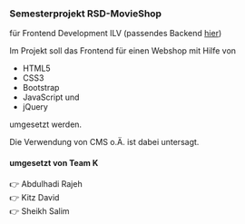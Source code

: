 ### Semesterprojekt RSD-MovieShop

für Frontend Development ILV
(passendes Backend [hier](https://github.com/illuminatus52/rsd-movieshop-backend))

Im Projekt soll das Frontend für einen Webshop mit Hilfe von
- HTML5
- CSS3
- Bootstrap
- JavaScript und
- jQuery

umgesetzt werden.

Die Verwendung von CMS o.Ä. ist dabei untersagt.


#### umgesetzt von Team K
  👉 Abdulhadi Rajeh  
  👉 Kitz David  
  👉 Sheikh Salim
